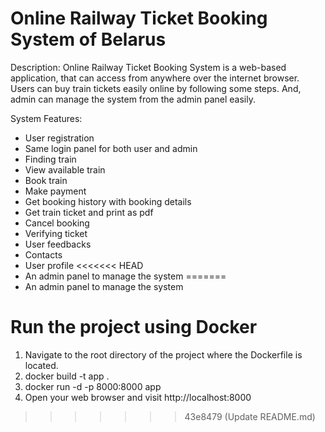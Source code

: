 # Online Railway Ticket Booking System of Belarus
Description: Online Railway Ticket Booking System is a web-based application, that can access from anywhere over the internet browser. Users can buy train tickets easily online by following some steps. And, admin can manage the system from the admin panel easily.

System Features:
* User registration
* Same login panel for both user and admin
* Finding train
* View available train
* Book train
* Make payment
* Get booking history with booking details
* Get train ticket and print as pdf
* Cancel booking
* Verifying ticket
* User feedbacks
* Contacts 
* User profile
<<<<<<< HEAD
* An admin panel to manage the system 
=======
* An admin panel to manage the system

# Run the project using Docker
1. Navigate to the root directory of the project where the Dockerfile is located.
2. docker build -t app .
3. docker run -d -p 8000:8000 app
4. Open your web browser and visit http://localhost:8000
>>>>>>> 43e8479 (Update README.md)
